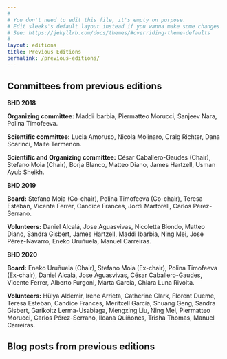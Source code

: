 ```yaml
---
#
# You don't need to edit this file, it's empty on purpose.
# Edit sleeks's default layout instead if you wanna make some changes
# See: https://jekyllrb.com/docs/themes/#overriding-theme-defaults
#
layout: editions
title: Previous Editions
permalink: /previous-editions/
---
```

## Committees from previous editions

**BHD 2018**

**Organizing committee:** Maddi Ibarbia, Piermatteo Morucci, Sanjeev Nara, Polina Timofeeva.

**Scientific committee:**  Lucia Amoruso, Nicola Molinaro, Craig Richter, Dana Scarinci, Maite Termenon.

**Scientific and Organizing committee:** César Caballero-Gaudes (Chair), Stefano Moia (Chair), Borja Blanco, Matteo Diano, James Hartzell, Usman Ayub Sheikh.

**BHD 2019**

**Board:** Stefano Moia (Co-chair), Polina Timofeeva (Co-chair), Teresa Esteban, Vicente Ferrer, Candice Frances, Jordi Martorell, Carlos Pérez-Serrano.

**Volunteers:** Daniel Alcalá, Jose Aguasvivas, Nicoletta Biondo, Matteo Diano, Sandra Gisbert, James Hartzell, Maddi Ibarbia, Ning Mei, Jose Pérez-Navarro, Eneko Uruñuela, Manuel Carreiras.

**BHD 2020**

**Board:** Eneko Uruñuela (Chair), Stefano Moia (Ex-chair), Polina Timofeeva (Ex-chair), Daniel Alcalá, Jose Aguasvivas, César Caballero-Gaudes, Vicente Ferrer, Alberto Furgoni, Marta García, Chiara Luna Rivolta.

**Volunteers:** Hülya Aldemir, Irene Arrieta, Catherine Clark, Florent Dueme, Teresa Esteban, Candice Frances, Meritxell García, Shuang Geng, Sandra Gisbert, Garikoitz Lerma-Usabiaga, Mengxing Liu, Ning Mei, Piermatteo Morucci, Carlos Pérez-Serrano, Ileana Quiñones, Trisha Thomas, Manuel Carreiras.

## Blog posts from previous editions

